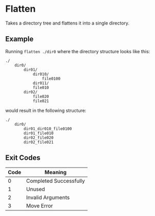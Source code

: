 # Flatten
Takes a directory tree and flattens it into a single directory.

## Example

Running `flatten ./dir0` where the directory structure looks like this:

    ./
        dir0/
            dir01/
                dir010/
                    file0100
                dir011/
                file010
            dir02/
                file020
                file021

would result in the following structure:

    ./
        dir0/
            dir01_dir010_file0100
            dir01_file010
            dir02_file020
            dir02_file021

## Exit Codes

| Code | Meaning                |
| ---- | ---------------------- |
| 0    | Completed Successfully |
| 1    | Unused                 |
| 2    | Invalid Arguments      |
| 3    | Move Error             |